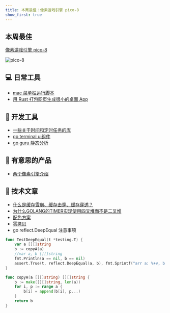 ```yaml
---
title: 本周最佳：像素游戏引擎 pico-8
show_first: true
---
```


## 本周最佳

[像素游戏引擎 pico-8](https://www.lexaloffle.com/pico-8.php)

![pico-8](https://www.lexaloffle.com/gfx/jelpi_demo.gif)

## 💻 日常工具

- [mac 菜单栏运行脚本](https://github.com/matryer/xbar)
- [用 Rust 打包网页生成很小的桌面 App](https://github.com/tw93/Pake)

## 🔧 开发工具

- [一些关于时间和定时任务的库](https://colobu.com/2022/11/26/some-time-and-cron-libs/)
- [go terminal ui组件](https://github.com/charmbracelet/bubbles)
- [go guru 静态分析](https://github.com/golang/tools/tree/master/cmd/guru)

## 🤩 有意思的产品

- [两个像素引擎介绍](https://tcc.lovebyte.party/day0/)

## 📖 技术文章

- [什么是缓存雪崩、缓存击穿、缓存穿透？](https://zhuanlan.zhihu.com/p/346651831)
- [为什么GOLANG的TIMER实现使用四叉堆而不是二叉堆](https://vearne.cc/archives/39627)
- [配色方案](https://github.com/catppuccin/catppuccin)
- [零拷贝](https://colobu.com/2022/11/19/zero-copy-and-how-to-use-it-in-go/)
- go reflect.DeepEqual 注意事项

```go
func TestDeepEqual(t *testing.T) {
	var a [][]string
	b := copyA(a)
	//var a, b [][]string
	fmt.Println(a == nil, b == nil)
	assert.True(t, reflect.DeepEqual(a, b), fmt.Sprintf("arr a: %+v, b: %+v", a, b))
}

func copyA(a [][]string) [][]string {
	b := make([][]string, len(a))
	for i, p := range a {
		b[i] = append(b[i], p...)
	}
	return b
}
```
